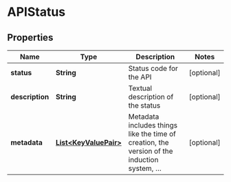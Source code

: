 
# APIStatus

## Properties
Name | Type | Description | Notes
------------ | ------------- | ------------- | -------------
**status** | **String** | Status code for the API |  [optional]
**description** | **String** | Textual description of the status |  [optional]
**metadata** | [**List&lt;KeyValuePair&gt;**](KeyValuePair.md) | Metadata includes things like the time of creation, the version of the induction system, … |  [optional]



